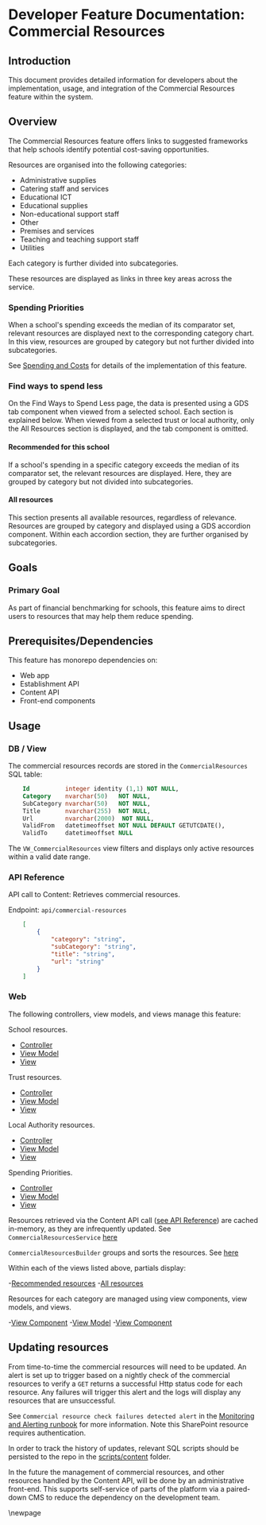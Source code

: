 # Developer Feature Documentation: Commercial Resources

## Introduction

This document provides detailed information for developers about the implementation, usage, and integration of the Commercial Resources feature within the system.

## Overview

The Commercial Resources feature offers links to suggested frameworks that help schools identify potential cost-saving opportunities.

Resources are organised into the following categories:

- Administrative supplies
- Catering staff and services
- Educational ICT
- Educational supplies
- Non-educational support staff
- Other
- Premises and services
- Teaching and teaching support staff
- Utilities

Each category is further divided into subcategories.

These resources are displayed as links in three key areas across the service.

### Spending Priorities

When a school's spending exceeds the median of its comparator set, relevant resources are displayed next to the corresponding category chart. In this view, resources are grouped by category but not further divided into subcategories.

See [Spending and Costs](./4_Spending-and-Costs.md) for details of the implementation of this feature.

### Find ways to spend less

On the Find Ways to Spend Less page, the data is presented using a GDS tab component when viewed from a selected school. Each section is explained below. When viewed from a selected trust or local authority, only the All Resources section is displayed, and the tab component is omitted.

#### Recommended for this school

If a school's spending in a specific category exceeds the median of its comparator set, the relevant resources are displayed. Here, they are grouped by category but not divided into subcategories.

#### All resources

This section presents all available resources, regardless of relevance. Resources are grouped by category and displayed using a GDS accordion component. Within each accordion section, they are further organised by subcategories.

## Goals

### Primary Goal

As part of financial benchmarking for schools, this feature aims to direct users to resources that may help them reduce spending.

## Prerequisites/Dependencies

This feature has monorepo dependencies on:

- Web app
- Establishment API
- Content API
- Front-end components

## Usage

### DB / View

The commercial resources records are stored in the `CommercialResources` SQL table:

```sql
    Id          integer identity (1,1) NOT NULL,
    Category    nvarchar(50)   NOT NULL,
    SubCategory nvarchar(50)   NOT NULL,
    Title       nvarchar(255)  NOT NULL,
    Url         nvarchar(2000)  NOT NULL,
    ValidFrom   datetimeoffset NOT NULL DEFAULT GETUTCDATE(),
    ValidTo     datetimeoffset NULL
```

The `VW_CommercialResources` view filters and displays only active resources within a valid date range.

### API Reference

API call to Content: Retrieves commercial resources.

Endpoint: `api/commercial-resources`

```json
    [
        {
            "category": "string",
            "subCategory": "string",
            "title": "string",
            "url": "string"
        }
    ]
```

### Web

The following controllers, view models, and views manage this feature:

<!-- TODO validate links and lines-->
School resources.

- [Controller](../../web/src/Web.App/Controllers/SchoolController.cs#L126)
- [View Model](../../web/src/Web.App/ViewModels/SchoolResourcesViewModel.cs)
- [View](../../web/src/Web.App/Views/School/Resources.cshtml)

Trust resources.

- [Controller](../../web/src/Web.App/Controllers/TrustController.cs#L109)
- [View Model](../../web/src/Web.App/ViewModels/TrustResourcesViewModel.cs)
- [View](../../web/src/Web.App/Views/Trust/Resources.cshtml)

Local Authority resources.

- [Controller](../../web/src/Web.App/Controllers/LocalAuthorityController.cs#L109)
- [View Model](../../web/src/Web.App/ViewModels/LocalAuthorityResourcesViewModel.cs)
- [View](../../web/src/Web.App/Views/LocalAuthority/Resources.cshtml)

Spending Priorities.

- [Controller](../../web/src/Web.App/Controllers/SchoolSpendingController.cs)
- [View Model](../../web/src/Web.App/ViewModels/SchoolSpendingViewModel.cs)
- [View](../../web/src/Web.App/Views/SchoolSpending/Index.cshtml)

Resources retrieved via the Content API call ([see API Reference](#api-reference)) are cached in-memory, as they are infrequently updated. See `CommercialResourcesService` [here](../../web/src/Web.App/Services/CommercialResourcesService.cs)

`CommercialResourcesBuilder` groups and sorts the resources. See [here](../../web/src/Web.App/Domain/CommercialResources.cs#L11)

Within each of the views listed above, partials display:

-[Recommended resources](../../web/src/Web.App/Views/School/_RecommendedResources.cshtml)
-[All resources](../../web/src/Web.App/Views/Shared/CommercialResource/AllResources.cshtml)

Resources for each category are managed using view components, view models, and views.

-[View Component](../../web/src/Web.App/ViewComponents/CommercialResourceViewComponent.cs)
-[View Model](../../web/src/Web.App/ViewModels/Components/CommercialResourceViewModel.cs)
-[View Component](../../web/src/Web.App/Views/Shared/Components/CommercialResource/Default.cshtml)

## Updating resources

From time-to-time the commercial resources will need to be updated. An alert is set up to trigger based on a nightly check of the commercial resources to verify a `GET` returns a successful Http status code for each resource. Any failures will trigger this alert and the logs will display any resources that are unsuccessful.

See `Commercial resource check failures detected alert` in the [Monitoring and Alerting runbook](https://educationgovuk.sharepoint.com/:w:/r/sites/DfEFinancialBenchmarking/Shared%20Documents/Runbooks/Monitoring%20and%20Alerting.docx?d=wecb5ba87e68f486fa6fe919d5b921214&csf=1&web=1&e=yFckI0) for more information. Note this SharePoint resource requires authentication.

In order to track the history of updates, relevant SQL scripts should be persisted to the repo in the [scripts/content](../../scripts/content) folder.

In the future the management of commercial resources, and other resources handled by the Content API, will be done by an administrative front-end. This supports self-service of parts of the platform via a paired-down CMS to reduce the dependency on the development team.

\newpage
